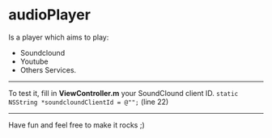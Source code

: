 audioPlayer
===========

Is a player which aims to play:
- Soundclound
- Youtube
- Others
Services.

------------------------

To test it, fill in **ViewController.m** your SoundClound client ID.
`static NSString *soundcloundClientId = @"";` (line 22)

------------------------

Have fun and feel free to make it rocks ;)